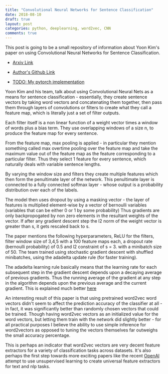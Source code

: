 ```yaml
---
title: "Convolutional Neural Networks for Sentence Classification"
date: 2018-08-10
draft: true
layout: post
categories: python, deeplearning, word2vec, CNN
comments: true
---
```


This post is going to be a small repository of information about Yoon Kim's paper on using Convolutional Neural Networks for Sentence Classification.

- [Arxiv Link](https://arxiv.org/abs/1408.5882)
  
- [Author's Github Link](https://github.com/yoonkim/CNN_sentence)

- [TODO: My pytorch implementation](github.com/calmdownkarm)
  
Yoon Kim and his team, talk about using Convolutional Neural Nets as a means for sentence classification - essentially, they create sentence vectors by taking word vectors and concatenating them together, then pass them through layers of convolutions or filters to create what they call a feature map, which is literally just a set of filter outputs. 

Each filter itself is a non linear function of a weight vector times a window of words plus a bias term. They use overlapping windows of a size n, to produce the feature map for every sentence. 

From the feature map, max pooling is applied - in particular they mention something called max overtime pooling over the feature map and take the maximum value out of the feature map as the feature corresponding to a particular filter. Thus they select 1 feature for every sentence, which naturally deals with variable sentence lengths. 

By varying the window size and filters they create multiple features which then form the penultimate layer of the network. This penultimate layer is connected to a fully connected softmax layer - whose output is a probability distribution over each of the labels. 

The model then uses dropout by using a masking vector - the layer of features is multiplied element-wise by a vector of bernoulli variables (variables that can be either 0 or 1 by some probability) Thus gradients are only backpropogated by non zero elements in the resultant weights of the vector. If after any gradient descent step the l2 norm of the weight vector is greater than s, it gets rescaled back to s. 

The paper mentions the following hyperparameters, ReLU for the filters, filter window size of 3,4,5 with a 100 feature maps each, a dropout rate (bernoulli probability) of 0.5 and l2 constraint of s = 3. with a minibatch size of 50. The team trained using stochastic gradient descent with shuffled minibatches, using the adadelta update rule (for faster training). 

The adadelta learning rule basically means that the learning rate for each subsequent step in the gradient descent depends upon a decaying average of previous gradients. Thus the running average of the gradient at any step in the algorithm depends upon the previous average and the current gradient. This is explained much better [here](http://ruder.io/optimizing-gradient-descent/index.html#adadelta)

An interesting result of this paper is that using pretrained word2vec word vectors didn't seem to affect the prediction accuracy of the classifier at all - in fact, it was significantly better than randomly chosen vectors that could be trained. Though having word2vec vectors as an initialized value for the word vectors, but letting them train with the network did slightly better - for all practical purposes I believe the ability to use simple inference for word2vectors as opposed to tuning the vectors themselves far outweighs the small accuracy percentage. 

This is perhaps an indicator that word2vec vectors are very decent feature extractors for a variety of classification tasks across datasets. It's also perhaps the first step towards more exciting papers like the recent [OpenAI](https://blog.openai.com/language-unsupervised/) attempt to use unsupervised learning to create universal feature extractors for text and nlp tasks.